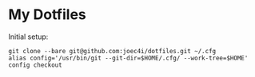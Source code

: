 # My Dotfiles

Initial setup:
```
git clone --bare git@github.com:joec4i/dotfiles.git ~/.cfg
alias config='/usr/bin/git --git-dir=$HOME/.cfg/ --work-tree=$HOME'
config checkout
```
